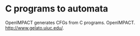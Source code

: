 # C programs to automata

OpenIMPACT generates CFGs from C programs.
OpenIMPACT. http://www.gelato.uiuc.edu/.